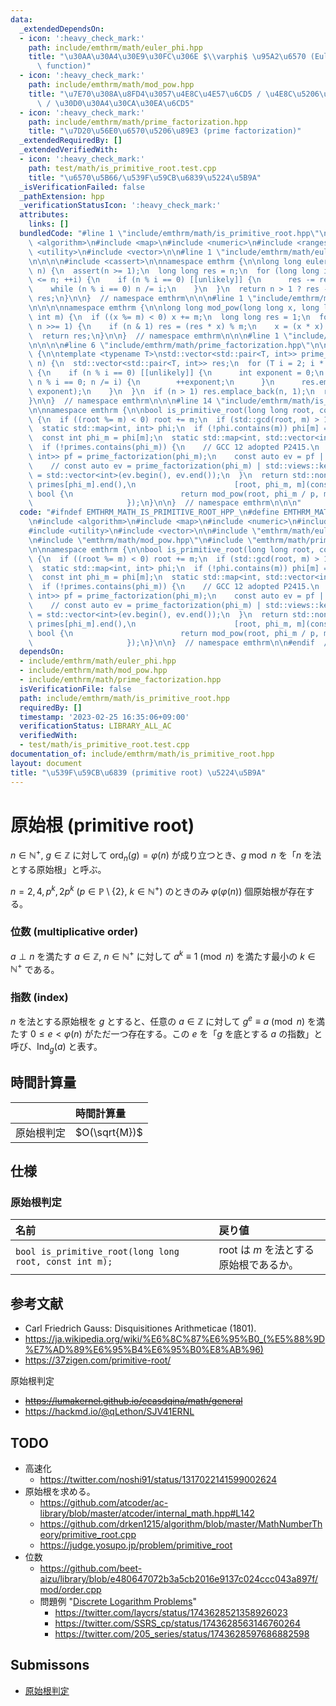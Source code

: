 ```yaml
---
data:
  _extendedDependsOn:
  - icon: ':heavy_check_mark:'
    path: include/emthrm/math/euler_phi.hpp
    title: "\u30AA\u30A4\u30E9\u30FC\u306E $\\varphi$ \u95A2\u6570 (Euler's totient\
      \ function)"
  - icon: ':heavy_check_mark:'
    path: include/emthrm/math/mod_pow.hpp
    title: "\u7E70\u308A\u8FD4\u3057\u4E8C\u4E57\u6CD5 / \u4E8C\u5206\u7D2F\u4E57\u6CD5\
      \ / \u30D0\u30A4\u30CA\u30EA\u6CD5"
  - icon: ':heavy_check_mark:'
    path: include/emthrm/math/prime_factorization.hpp
    title: "\u7D20\u56E0\u6570\u5206\u89E3 (prime factorization)"
  _extendedRequiredBy: []
  _extendedVerifiedWith:
  - icon: ':heavy_check_mark:'
    path: test/math/is_primitive_root.test.cpp
    title: "\u6570\u5B66/\u539F\u59CB\u6839\u5224\u5B9A"
  _isVerificationFailed: false
  _pathExtension: hpp
  _verificationStatusIcon: ':heavy_check_mark:'
  attributes:
    links: []
  bundledCode: "#line 1 \"include/emthrm/math/is_primitive_root.hpp\"\n\n\n\n#include\
    \ <algorithm>\n#include <map>\n#include <numeric>\n#include <ranges>\n#include\
    \ <utility>\n#include <vector>\n\n#line 1 \"include/emthrm/math/euler_phi.hpp\"\
    \n\n\n\n#include <cassert>\n\nnamespace emthrm {\n\nlong long euler_phi(long long\
    \ n) {\n  assert(n >= 1);\n  long long res = n;\n  for (long long i = 2; i * i\
    \ <= n; ++i) {\n    if (n % i == 0) [[unlikely]] {\n      res -= res / i;\n  \
    \    while (n % i == 0) n /= i;\n    }\n  }\n  return n > 1 ? res - res / n :\
    \ res;\n}\n\n}  // namespace emthrm\n\n\n#line 1 \"include/emthrm/math/mod_pow.hpp\"\
    \n\n\n\nnamespace emthrm {\n\nlong long mod_pow(long long x, long long n, const\
    \ int m) {\n  if ((x %= m) < 0) x += m;\n  long long res = 1;\n  for (; n > 0;\
    \ n >>= 1) {\n    if (n & 1) res = (res * x) % m;\n    x = (x * x) % m;\n  }\n\
    \  return res;\n}\n\n}  // namespace emthrm\n\n\n#line 1 \"include/emthrm/math/prime_factorization.hpp\"\
    \n\n\n\n#line 6 \"include/emthrm/math/prime_factorization.hpp\"\n\nnamespace emthrm\
    \ {\n\ntemplate <typename T>\nstd::vector<std::pair<T, int>> prime_factorization(T\
    \ n) {\n  std::vector<std::pair<T, int>> res;\n  for (T i = 2; i * i <= n; ++i)\
    \ {\n    if (n % i == 0) [[unlikely]] {\n      int exponent = 0;\n      for (;\
    \ n % i == 0; n /= i) {\n        ++exponent;\n      }\n      res.emplace_back(i,\
    \ exponent);\n    }\n  }\n  if (n > 1) res.emplace_back(n, 1);\n  return res;\n\
    }\n\n}  // namespace emthrm\n\n\n#line 14 \"include/emthrm/math/is_primitive_root.hpp\"\
    \n\nnamespace emthrm {\n\nbool is_primitive_root(long long root, const int m)\
    \ {\n  if ((root %= m) < 0) root += m;\n  if (std::gcd(root, m) > 1) return false;\n\
    \  static std::map<int, int> phi;\n  if (!phi.contains(m)) phi[m] = euler_phi(m);\n\
    \  const int phi_m = phi[m];\n  static std::map<int, std::vector<int>> primes;\n\
    \  if (!primes.contains(phi_m)) {\n    // GCC 12 adopted P2415.\n    const std::vector<std::pair<int,\
    \ int>> pf = prime_factorization(phi_m);\n    const auto ev = pf | std::views::keys;\n\
    \    // const auto ev = prime_factorization(phi_m) | std::views::keys;\n    primes[phi_m]\
    \ = std::vector<int>(ev.begin(), ev.end());\n  }\n  return std::none_of(primes[phi_m].begin(),\
    \ primes[phi_m].end(),\n                      [root, phi_m, m](const int p) ->\
    \ bool {\n                        return mod_pow(root, phi_m / p, m) == 1;\n \
    \                     });\n}\n\n}  // namespace emthrm\n\n\n"
  code: "#ifndef EMTHRM_MATH_IS_PRIMITIVE_ROOT_HPP_\n#define EMTHRM_MATH_IS_PRIMITIVE_ROOT_HPP_\n\
    \n#include <algorithm>\n#include <map>\n#include <numeric>\n#include <ranges>\n\
    #include <utility>\n#include <vector>\n\n#include \"emthrm/math/euler_phi.hpp\"\
    \n#include \"emthrm/math/mod_pow.hpp\"\n#include \"emthrm/math/prime_factorization.hpp\"\
    \n\nnamespace emthrm {\n\nbool is_primitive_root(long long root, const int m)\
    \ {\n  if ((root %= m) < 0) root += m;\n  if (std::gcd(root, m) > 1) return false;\n\
    \  static std::map<int, int> phi;\n  if (!phi.contains(m)) phi[m] = euler_phi(m);\n\
    \  const int phi_m = phi[m];\n  static std::map<int, std::vector<int>> primes;\n\
    \  if (!primes.contains(phi_m)) {\n    // GCC 12 adopted P2415.\n    const std::vector<std::pair<int,\
    \ int>> pf = prime_factorization(phi_m);\n    const auto ev = pf | std::views::keys;\n\
    \    // const auto ev = prime_factorization(phi_m) | std::views::keys;\n    primes[phi_m]\
    \ = std::vector<int>(ev.begin(), ev.end());\n  }\n  return std::none_of(primes[phi_m].begin(),\
    \ primes[phi_m].end(),\n                      [root, phi_m, m](const int p) ->\
    \ bool {\n                        return mod_pow(root, phi_m / p, m) == 1;\n \
    \                     });\n}\n\n}  // namespace emthrm\n\n#endif  // EMTHRM_MATH_IS_PRIMITIVE_ROOT_HPP_\n"
  dependsOn:
  - include/emthrm/math/euler_phi.hpp
  - include/emthrm/math/mod_pow.hpp
  - include/emthrm/math/prime_factorization.hpp
  isVerificationFile: false
  path: include/emthrm/math/is_primitive_root.hpp
  requiredBy: []
  timestamp: '2023-02-25 16:35:06+09:00'
  verificationStatus: LIBRARY_ALL_AC
  verifiedWith:
  - test/math/is_primitive_root.test.cpp
documentation_of: include/emthrm/math/is_primitive_root.hpp
layout: document
title: "\u539F\u59CB\u6839 (primitive root) \u5224\u5B9A"
---
```


# 原始根 (primitive root)

$n \in \mathbb{N}^+,\ g \in \mathbb{Z}$ に対して $\mathrm{ord}_n(g) = \varphi(n)$ が成り立つとき、$g \bmod n$ を「$n$ を法とする原始根」と呼ぶ。

$n = 2, 4, p^k, 2p^k$ ($p \in \mathbb{P} \setminus \lbrace 2 \rbrace,\ k \in \mathbb{N}^+$) のときのみ $\varphi(\varphi(n))$ 個原始根が存在する。


### 位数 (multiplicative order)

$a \perp n$ を満たす $a \in \mathbb{Z},\ n \in \mathbb{N}^+$ に対して $a^k \equiv 1 \pmod{n}$ を満たす最小の $k \in \mathbb{N}^+$ である。


### 指数 (index)

$n$ を法とする原始根を $g$ とすると、任意の $a \in \mathbb{Z}$ に対して $g^e \equiv a \pmod{n}$ を満たす $0 \leq e < \varphi(n)$ がただ一つ存在する。この $e$ を「$g$ を底とする $a$ の指数」と呼び、$\mathrm{Ind}_g(a)$ と表す。


## 時間計算量

||時間計算量|
|:--|:--|
|原始根判定|$O(\sqrt{M})$|


## 仕様

### 原始根判定

|名前|戻り値|
|:--|:--|
|`bool is_primitive_root(long long root, const int m);`|$\mathrm{root}$ は $m$ を法とする原始根であるか。|


## 参考文献

- Carl Friedrich Gauss: Disquisitiones Arithmeticae (1801).
- https://ja.wikipedia.org/wiki/%E6%8C%87%E6%95%B0_(%E5%88%9D%E7%AD%89%E6%95%B4%E6%95%B0%E8%AB%96)
- https://37zigen.com/primitive-root/

原始根判定
- ~~https://lumakernel.github.io/ecasdqina/math/general~~
- https://hackmd.io/@qLethon/SJV41ERNL


## TODO

- 高速化
  - https://twitter.com/noshi91/status/1317022141599002624
- 原始根を求める。
  - https://github.com/atcoder/ac-library/blob/master/atcoder/internal_math.hpp#L142
  - https://github.com/drken1215/algorithm/blob/master/MathNumberTheory/primitive_root.cpp
  - https://judge.yosupo.jp/problem/primitive_root
- 位数
  - https://github.com/beet-aizu/library/blob/e480647072b3a5cb2016e9137c024ccc043a897f/mod/order.cpp
  - 問題例 "[Discrete Logarithm Problems](https://atcoder.jp/contests/abc335/tasks/abc335_g)"
    - https://twitter.com/laycrs/status/1743628521358926023
    - https://twitter.com/SSRS_cp/status/1743628563146760264
    - https://twitter.com/205_series/status/1743628597686882598


## Submissons

- [原始根判定](https://yukicoder.me/submissions/624631)
